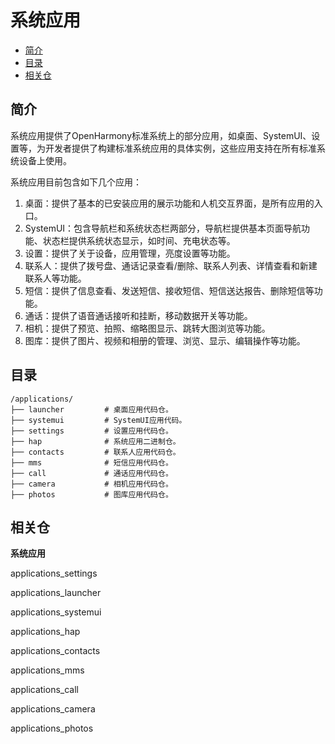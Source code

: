 # 系统应用<a name="ZH-CN_TOPIC_0000001103601750"></a>

-   [简介](#section663544819225)
-   [目录](#section161941989596)
-   [相关仓](#section1371113476307)

## 简介<a name="section663544819225"></a>

系统应用提供了OpenHarmony标准系统上的部分应用，如桌面、SystemUI、设置等，为开发者提供了构建标准系统应用的具体实例，这些应用支持在所有标准系统设备上使用。

系统应用目前包含如下几个应用：

1.  桌面：提供了基本的已安装应用的展示功能和人机交互界面，是所有应用的入口。
2.  SystemUI：包含导航栏和系统状态栏两部分，导航栏提供基本页面导航功能、状态栏提供系统状态显示，如时间、充电状态等。
3.  设置：提供了关于设备，应用管理，亮度设置等功能。
4.  联系人：提供了拨号盘、通话记录查看/删除、联系人列表、详情查看和新建联系人等功能。
5.  短信：提供了信息查看、发送短信、接收短信、短信送达报告、删除短信等功能。
6.  通话：提供了语音通话接听和挂断，移动数据开关等功能。
7.  相机：提供了预览、拍照、缩略图显示、跳转大图浏览等功能。
8.  图库：提供了图片、视频和相册的管理、浏览、显示、编辑操作等功能。

## 目录<a name="section161941989596"></a>

```
/applications/
├── launcher         # 桌面应用代码仓。
├── systemui         # SystemUI应用代码。
├── settings         # 设置应用代码仓。
├── hap              # 系统应用二进制仓。
├── contacts         # 联系人应用代码仓。
├── mms              # 短信应用代码仓。
├── call             # 通话应用代码仓。
├── camera           # 相机应用代码仓。
├── photos           # 图库应用代码仓。
```

## 相关仓<a name="section1371113476307"></a>

**系统应用**

applications\_settings

applications\_launcher

applications\_systemui

applications\_hap

applications\_contacts

applications\_mms

applications\_call

applications\_camera

applications\_photos

